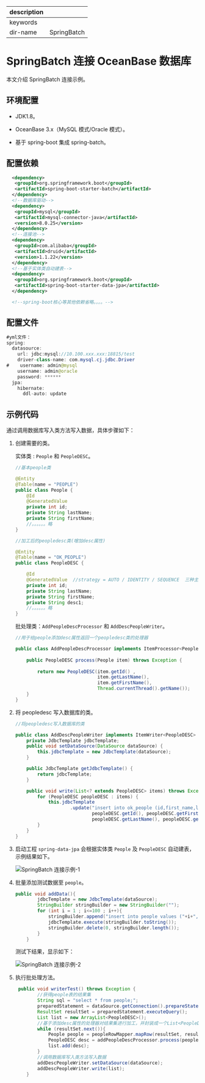 |description||
|---|---|
|keywords||
|dir-name|SpringBatch|

# SpringBatch 连接 OceanBase 数据库

本文介绍 SpringBatch 连接示例。

## 环境配置

* JDK1.8。

* OceanBase 3.x（MySQL 模式/Oracle 模式）。

* 基于 spring-boot 集成 spring-batch。

## 配置依赖

```xml
  <dependency>
   <groupId>org.springframework.boot</groupId>
   <artifactId>spring-boot-starter-batch</artifactId>
  </dependency>
  <!--数据库驱动-->
  <dependency>
   <groupId>mysql</groupId>
   <artifactId>mysql-connector-java</artifactId>
   <version>8.0.25</version>
  </dependency>
  <!--连接池-->
  <dependency>
   <groupId>com.alibaba</groupId>
   <artifactId>druid</artifactId>
   <version>1.1.22</version>
  </dependency>
  <!--基于实体类自动建表-->
  <dependency>
   <groupId>org.springframework.boot</groupId>
   <artifactId>spring-boot-starter-data-jpa</artifactId>
  </dependency>

  <!--spring-boot核心等其他依赖省略。。。。-->
```

## 配置文件

```java
#yml文件：
spring:
  datasource:
    url: jdbc:mysql://10.100.xxx.xxx:18815/test
    driver-class-name: com.mysql.cj.jdbc.Driver
#    username: admin@mysql
    username: admin@oracle
    password: ******
  jpa:
    hibernate:
      ddl-auto: update
```

## 示例代码

通过调用数据库写入类方法写入数据，具体步骤如下：

1. 创建需要的类。

   实体类 : `People` 和 `PeopleDESC`。

   ```java
   //基本people类
   
   @Entity
   @Table(name = "PEOPLE")
   public class People {
       @Id
       @GeneratedValue
       private int id;
       private String lastName;
       private String firstName;
       //。。。。。。略
   }
   ```

   ```java
   //加工后的peopledesc类(增加desc属性)
   
   @Entity
   @Table(name = "OK_PEOPLE")
   public class PeopleDESC {
   
       @Id
       @GeneratedValue  //strategy = AUTO / IDENTITY / SEQUENCE  三种主键生成策略均不支持
       private int id;
       private String lastName;
       private String firstName;
       private String desc1;
       //。。。。。。略
   }
   ```

   批处理类：`AddPeopleDescProcessor` 和 `AddDescPeopleWriter`。

   ```java
   //用于给people添加desc属性返回一个peopledesc类的处理器
   
   public class AddPeopleDescProcessor implements ItemProcessor<People, PeopleDESC> {
       
       public PeopleDESC process(People item) throws Exception {
           
           return new PeopleDESC(item.getId() , 
                                 item.getLastName(), 
                                 item.getFirstName(), 
                                 Thread.currentThread().getName());
       }
   }
   ```

2. 将 peopledesc 写入数据库的类。

   ```java
   //将peopledesc写入数据库的类
   
   public class AddDescPeopleWriter implements ItemWriter<PeopleDESC> {
       private JdbcTemplate jdbcTemplate;
       public void setDataSource(DataSource dataSource) {
           this.jdbcTemplate = new JdbcTemplate(dataSource);
       }
   
       public JdbcTemplate getJdbcTemplate() {
           return jdbcTemplate;
       }
   
       public void write(List<? extends PeopleDESC> items) throws Exception {
           for (PeopleDESC peopleDESC : items) {
               this.jdbcTemplate
                       .update("insert into ok_people (id,first_name,last_name,desc1) values (?, ?, ?, ?)",
                               peopleDESC.getId(), peopleDESC.getFirstName(),
                               peopleDESC.getLastName(), peopleDESC.getDesc());
           }
       }
   }
   ```

3. 启动工程 `spring-data-jpa` 会根据实体类 `People` 及 `PeopleDESC` 自动建表，示例结果如下。

   ![SpringBatch 连接示例-1](https://obbusiness-private.oss-cn-shanghai.aliyuncs.com/doc/img/observer-enterprise/V3.2.3/zh-CN/3.development-guide/4.database-design-specifications-and-practices/06.database-design-best-practices/02.development-framework-connection-database-example/02.springbatch-connection-example/SpringBatch%20%E8%BF%9E%E6%8E%A5%E7%A4%BA%E4%BE%8B1.png)

4. 批量添加测试数据至 `people`。

   ```java
   public void addData(){
           jdbcTemplate = new JdbcTemplate(dataSource);
           StringBuilder stringBuilder = new StringBuilder("");
           for (int i = 1 ; i<=100 ; i++){
               stringBuilder.append("insert into people values ("+i+",'first_test"+i+"','last_test"+i+"');");
               jdbcTemplate.execute(stringBuilder.toString());
               stringBuilder.delete(0, stringBuilder.length());
           }
       }
   ```

   测试下结果，显示如下：

   ![SpringBatch 连接示例-2](https://obbusiness-private.oss-cn-shanghai.aliyuncs.com/doc/img/observer-enterprise/V3.2.3/zh-CN/3.development-guide/4.database-design-specifications-and-practices/06.database-design-best-practices/02.development-framework-connection-database-example/02.springbatch-connection-example/SpringBatch%20%E8%BF%9E%E6%8E%A5%E7%A4%BA%E4%BE%8B2.png)

5. 执行批处理方法。

   ```java
    public void writerTest() throws Exception {
           //获得people表的结果集
           String sql = "select * from people;";
           preparedStatement = dataSource.getConnection().prepareStatement(sql);
           ResultSet resultSet = preparedStatement.executeQuery();
           List list = new ArrayList<PeopleDESC>();
           //基于添加desc属性的处理器对结果集进行加工，并封装成一个List<PeopleDESC>
           while (resultSet.next()){
               People people = peopleRowMapper.mapRow(resultSet, resultSet.getRow());
               PeopleDESC desc = addPeopleDescProcessor.process(people);
               list.add(desc);
           }
           //调用数据库写入类方法写入数据
           addDescPeopleWriter.setDataSource(dataSource);
           addDescPeopleWriter.write(list);
       }
   ```
